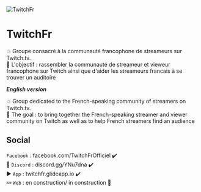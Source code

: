 ![TwitchFr](https://scontent-yyz1-1.xx.fbcdn.net/v/t1.18169-9/22448269_130573191025691_3493153791436301784_n.jpg?_nc_cat=108&ccb=1-5&_nc_sid=e3f864&_nc_ohc=_ryBAmAJ99EAX-fPH0O&_nc_ht=scontent-yyz1-1.xx&oh=a62656e9e089c4c85bc034b6166ff102&oe=61CBECCD)

# TwitchFr

:collision: Groupe consacré à la communauté francophone de streameurs sur Twitch.tv. <br>
:tada: L'objectif : rassembler la communauté de streameur et vieweur francophone sur Twitch ainsi que d'aider les streameurs francais à se trouver un auditoire

***English version***

:collision: Group dedicated to the French-speaking community of streamers on Twitch.tv. <br>
:tada: The goal : to bring together the French-speaking streamer and viewer community on Twitch as well as to help French streamers find an audience

## Social
`Facebook` : facebook.com/TwitchFrOfficiel ✔️ <br>
:speech_balloon: `Discord` : discord.gg/YNu7dna ✔️ <br>
:arrow_forward: `App` : twitchfr.glideapp.io ✔️ <br>
:zzz: `Web` : en construction/ in construction 🚧
